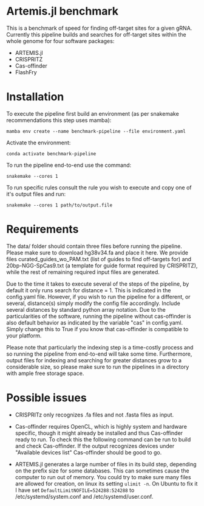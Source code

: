 # Artemis.jl benchmark

This is a benchmark of speed for finding off-target sites for a given gRNA.
Currently this pipeline builds and searches for off-target sites within the whole genome for four software packages: 

* ARTEMIS.jl
* CRISPRITZ
* Cas-offinder
* FlashFry

# Installation 

To execute the pipeline first build an environment (as per snakemake recommendations this step uses mamba):

`mamba env create --name benchmark-pipeline --file environment.yaml`

Activate the environment:

`conda activate benchmark-pipeline`

To run the pipeline end-to-end use the command:

`snakemake --cores 1`

To run specific rules consult the rule you wish to execute and copy one of it's output files and run:

`snakemake --cores 1 path/to/output.file`

# Requirements

The data/ folder should contain three files before running the pipeline. Please make sure to download hg38v34.fa and place it here. We provide files curated_guides_wo_PAM.txt (list of guides to find off-targets for) and 20bp-NGG-SpCas9.txt (a template for guide format required by CRISPRITZ), while the rest of remaining required input files are generated. 

Due to the time it takes to execute several of the steps of the pipeline, by default it only runs search for distance = 1. This is indicated in the config.yaml file. However, if you wish to run the pipeline for a different, or several, distance(s) simply modify the config file accordingly. Include several distances by standard python array notation. Due to the particularities of the software, running the pipeline without cas-offinder is also default behavior as indicated by the variable "cas" in config.yaml. Simply change this to True if you know that cas-offinder is compatible to your platform. 

Please note that particularly the indexing step is a time-costly process and so running the pipeline from end-to-end will take some time. Furthermore, output files for indexing and searching for greater distances grow to a considerable size, so please make sure to run the pipelines in a directory with ample free storage space. 


# Possible issues

* CRISPRITz only recognizes .fa files and not .fasta files as input.

* Cas-offinder requires OpenCL, which is highly system and hardware specific, though it might already be installed and thus Cas-offinder ready to run. To check this the following command can be run to build and check Cas-offinder. If the output recognizes devices under "Available devices list" Cas-offinder should be good to go. 

* ARTEMIS.jl generates a large number of files in its build step, depending on the prefix size for some databases. This can sometimes cause the computer to run out of memory. You could try to make sure many files are allowed for creation, on linux its setting `ulimit -n`.
On Ubuntu to fix it I have set `DefaultLimitNOFILE=524288:524288` to /etc/systemd/system.conf and /etc/systemd/user.conf.